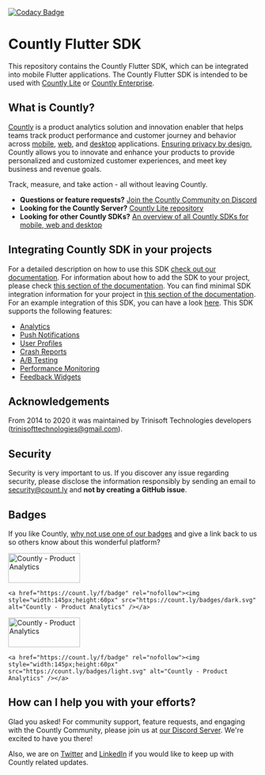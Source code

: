 [![Codacy Badge](https://api.codacy.com/project/badge/Grade/d7c460a23b694051ad08f3bb2e30808c)](https://app.codacy.com/gh/Countly/countly-sdk-flutter-bridge?utm_source=github.com&utm_medium=referral&utm_content=Countly/countly-sdk-flutter-bridge&utm_campaign=Badge_Grade)

# Countly Flutter SDK

This repository contains the Countly Flutter SDK, which can be integrated into mobile Flutter applications. The Countly Flutter SDK is intended to be used with [Countly Lite](https://github.com/Countly/countly-server) or [Countly Enterprise](https://count.ly/product).

## What is Countly?
[Countly](https://count.ly) is a product analytics solution and innovation enabler that helps teams track product performance and customer journey and behavior across [mobile](https://count.ly/mobile-analytics), [web](https://count.ly/web-analytics),
and [desktop](https://count.ly/desktop-analytics) applications. [Ensuring privacy by design](https://count.ly/privacy-by-design), Countly allows you to innovate and enhance your products to provide personalized and customized customer experiences, and meet key business and revenue goals.

Track, measure, and take action - all without leaving Countly.

* **Questions or feature requests?** [Join the Countly Community on Discord](https://discord.gg/countly)
* **Looking for the Countly Server?** [Countly Lite repository](https://github.com/Countly/countly-server)
* **Looking for other Countly SDKs?** [An overview of all Countly SDKs for mobile, web and desktop](https://support.count.ly/hc/en-us/articles/360037236571-Downloading-and-Installing-SDKs#h_01H9QCP8G5Y9PZJGERZ4XWYDY9)

## Integrating Countly SDK in your projects

For a detailed description on how to use this SDK [check out our documentation](https://support.count.ly/hc/en-us/articles/360037944212-Flutter).
For information about how to add the SDK to your project, please check [this section of the documentation](https://support.count.ly/hc/en-us/articles/360037944212-Flutter#h_01H930GAQ59MD94NK0NP68GNGT).
You can find minimal SDK integration information for your project in [this section of the documentation](https://support.count.ly/hc/en-us/articles/360037944212-Flutter#h_01H930GAQ5RGKSA3CTNVTBTDZF).
For an example integration of this SDK, you can have a look [here](https://github.com/Countly/countly-sdk-flutter-bridge/tree/master/example).
This SDK supports the following features:
* [Analytics](https://support.count.ly/hc/en-us/articles/4431589003545-Analytics)
* [Push Notifications](https://support.count.ly/hc/en-us/articles/4405405459225-Push-Notifications)
* [User Profiles](https://support.count.ly/hc/en-us/articles/4403281285913-User-Profiles)
* [Crash Reports](https://support.count.ly/hc/en-us/articles/4404213566105-Crashes-Errors)
* [A/B Testing](https://support.count.ly/hc/en-us/articles/4416496362393-A-B-Testing-)
* [Performance Monitoring](https://support.count.ly/hc/en-us/articles/4734457847705-Performance)
* [Feedback Widgets](https://support.count.ly/hc/en-us/articles/4652903481753-Feedback-Surveys-NPS-and-Ratings-)

## Acknowledgements

From 2014 to 2020 it was maintained by Trinisoft Technologies developers (trinisofttechnologies@gmail.com).

## Security
Security is very important to us. If you discover any issue regarding security, please disclose the information responsibly by sending an email to security@count.ly and **not by creating a GitHub issue**.

## Badges
If you like Countly, [why not use one of our badges](https://count.ly/brand-assets) and give a link back to us so others know about this wonderful platform?

<a href="https://count.ly/f/badge" rel="nofollow"><img style="width:145px;height:60px" src="https://count.ly/badges/dark.svg?v2" alt="Countly - Product Analytics" /></a>

```JS
<a href="https://count.ly/f/badge" rel="nofollow"><img style="width:145px;height:60px" src="https://count.ly/badges/dark.svg" alt="Countly - Product Analytics" /></a>
```

<a href="https://count.ly/f/badge" rel="nofollow"><img style="width:145px;height:60px" src="https://count.ly/badges/light.svg?v2" alt="Countly - Product Analytics" /></a>

```JS
<a href="https://count.ly/f/badge" rel="nofollow"><img style="width:145px;height:60px" src="https://count.ly/badges/light.svg" alt="Countly - Product Analytics" /></a>
```

## How can I help you with your efforts?
Glad you asked! For community support, feature requests, and engaging with the Countly Community, please join us at [our Discord Server](https://discord.gg/countly). We're excited to have you there!

Also, we are on [Twitter](https://twitter.com/gocountly) and [LinkedIn](https://www.linkedin.com/company/countly) if you would like to keep up with Countly related updates.

